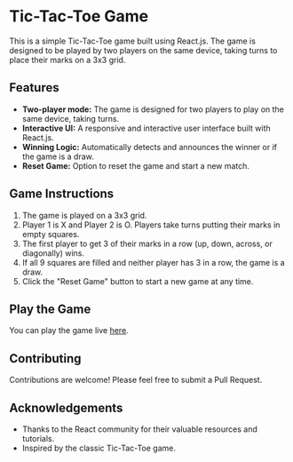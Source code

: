 # Tic-Tac-Toe Game

This is a simple Tic-Tac-Toe game built using React.js. The game is designed to be played by two players on the same device, taking turns to place their marks on a 3x3 grid.

## Features

- **Two-player mode:** The game is designed for two players to play on the same device, taking turns.
- **Interactive UI:** A responsive and interactive user interface built with React.js.
- **Winning Logic:** Automatically detects and announces the winner or if the game is a draw.
- **Reset Game:** Option to reset the game and start a new match.

## Game Instructions

1. The game is played on a 3x3 grid.
2. Player 1 is X and Player 2 is O. Players take turns putting their marks in empty squares.
3. The first player to get 3 of their marks in a row (up, down, across, or diagonally) wins.
4. If all 9 squares are filled and neither player has 3 in a row, the game is a draw.
5. Click the "Reset Game" button to start a new game at any time.

## Play the Game

You can play the game live [here](https://tic-tac-toe-game-seven-bice.vercel.app/).

## Contributing

Contributions are welcome! Please feel free to submit a Pull Request.

## Acknowledgements

- Thanks to the React community for their valuable resources and tutorials.
- Inspired by the classic Tic-Tac-Toe game.
